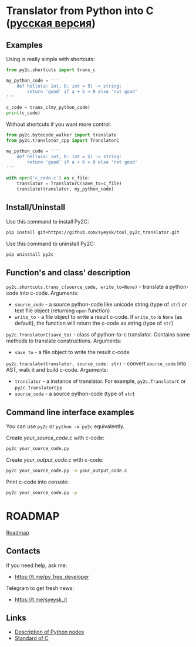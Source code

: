 # Translator from Python into C ([русская версия](README.ru.md))

## Examples

Using is really simple with shortcuts:

```python
from py2c.shortcuts import trans_c

my_python_code = '''
    def hello(a: int, b: int = 5) -> string:
        return 'good' if a + b > 0 else 'not good'
'''

c_code = trans_c(my_python_code)
print(c_code)
```

Without shortcuts if you want more control:

```python
from py2c.bytecode_walker import translate
from py2c.translator_cpp import TranslatorC

my_python_code = '''
    def hello(a: int, b: int = 5) -> string:
        return 'good' if a + b > 0 else 'not good'
'''

with open('c_code.c') as c_file:
    translator = TranslatorC(save_to=c_file)
    translate(translator, my_python_code)
```

## Install/Uninstall

Use this command to install Py2C:
```bash
pip install git+https://github.com/syeysk/tool_py2c_translator.git
```

Use this command to uninstall Py2C:
```bash
pip uninstall py2c
```

## Function's and class' description

`py2c.shortcuts.trans_c(source_code, write_to=None)` - translate a python-code into c-code. Arguments:
- `source_code` - a source python-code like unicode string (type of `str`) or text file object (returning `open` function)
- `write_to` - a file object to write a result c-code. If `write_to` is `None` (as default), the function will return the c-code as string (type of `str`)

`py2c.TranslatorC(save_to)` - class of python-to-c translator. Contains some methods to translate constructions. Arguments:
- `save_to` - a file object to write the result c-code

`py2c.translate(translator, source_code: str)` - convert `source_code` into AST, walk it and build c-code. Arguments:
- `translator` - a instance of translator. For example, `py2c.TranslatorC` or `py2c.TranslatorCpp`
- `source_code` - a source python-code (type of `str`)

## Command line interface examples

You can use `py2c` or `python -m py2c` equivalently.

Create *your_source_code.c* with c-code:
```bash
py2c your_source_code.py
```

Create *your_output_code.c* with c-code:
```bash
py2c your_source_code.py -o your_output_code.c
```

Print c-code into console:
```bash
py2c your_source_code.py -p
```

# ROADMAP

[Roadmap](ROADMAP.md)

## Contacts

If you need help, ask me:
- https://t.me/py_free_developer

Telegram to get fresh news:
- https://t.me/syeysk_it

## Links

- [Description of Python nodes](https://greentreesnakes.readthedocs.io/en/latest/nodes.html)
- [Standard of C](http://www.open-std.org/jtc1/sc22/wg14/)
